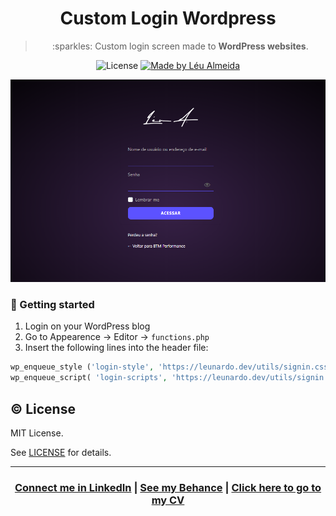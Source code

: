 <h1 align="center">Custom Login Wordpress</h1>

<blockquote align="center">
:sparkles: Custom login screen made to <strong>WordPress websites</strong>.
</blockquote>

<p align="center">
  <img alt="License" src="https://img.shields.io/badge/license-MIT-%237159c1">

  <a href="https://leunardo.dev">
    <img alt="Made by Léu Almeida" src="https://img.shields.io/badge/made%20by-Léu%20Almeida-%237159c1">
  </a>
</p>

<p align="center">
<img alt="Presentation" src="./doc/screenshot.png" />
</p>

### :closed_lock_with_key: Getting started

1. Login on your WordPress blog
2. Go to Appearence -> Editor -> `functions.php`
3. Insert the following lines into the header file:

```php
wp_enqueue_style ('login-style', 'https://leunardo.dev/utils/signin.css');
wp_enqueue_script( 'login-scripts', 'https://leunardo.dev/utils/signin.js' );
```

## :copyright: License

MIT License.

See [LICENSE](LICENSE) for details.

<hr/>

<h3 align="center">
<a href="http://linkedin.com/in/leonardoalmeida99">Connect me in LinkedIn</a> | <a href="http://behance.net/almeida99">See my Behance</a> | <a href="https://leunardo.dev">Click here to go to my CV</a>
</h3>